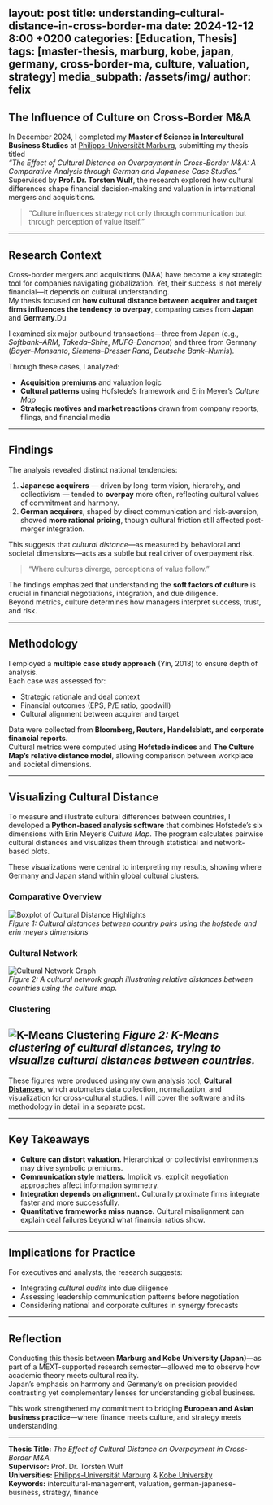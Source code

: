layout: post
title: understanding-cultural-distance-in-cross-border-ma
date: 2024-12-12 8:00 +0200
categories: [Education, Thesis]
tags: [master-thesis, marburg, kobe, japan, germany, cross-border-ma, culture, valuation, strategy]
media_subpath: /assets/img/
author: felix
---

## The Influence of Culture on Cross-Border M&A

In December 2024, I completed my **Master of Science in Intercultural Business Studies** at [Philipps-Universität Marburg](https://www.uni-marburg.de/en), submitting my thesis titled  
*“The Effect of Cultural Distance on Overpayment in Cross-Border M&A: A Comparative Analysis through German and Japanese Case Studies.”*  
Supervised by **Prof. Dr. Torsten Wulf**, the research explored how cultural differences shape financial decision-making and valuation in international mergers and acquisitions.

> “Culture influences strategy not only through communication but through perception of value itself.”

---

## Research Context

Cross-border mergers and acquisitions (M&A) have become a key strategic tool for companies navigating globalization. Yet, their success is not merely financial—it depends on cultural understanding.  
My thesis focused on **how cultural distance between acquirer and target firms influences the tendency to overpay**, comparing cases from **Japan** and **Germany**.Du

I examined six major outbound transactions—three from Japan (e.g., *Softbank–ARM*, *Takeda–Shire*, *MUFG–Danamon*) and three from Germany (*Bayer–Monsanto*, *Siemens–Dresser Rand*, *Deutsche Bank–Numis*).  

Through these cases, I analyzed:
- **Acquisition premiums** and valuation logic  
- **Cultural patterns** using Hofstede’s framework and Erin Meyer’s *Culture Map*  
- **Strategic motives and market reactions** drawn from company reports, filings, and financial media  

---

## Findings

The analysis revealed distinct national tendencies:

1. **Japanese acquirers** — driven by long-term vision, hierarchy, and collectivism — tended to **overpay** more often, reflecting cultural values of commitment and harmony.  
2. **German acquirers**, shaped by direct communication and risk-aversion, showed **more rational pricing**, though cultural friction still affected post-merger integration.

This suggests that *cultural distance*—as measured by behavioral and societal dimensions—acts as a subtle but real driver of overpayment risk.

> “Where cultures diverge, perceptions of value follow.”

The findings emphasized that understanding the **soft factors of culture** is crucial in financial negotiations, integration, and due diligence.  
Beyond metrics, culture determines how managers interpret success, trust, and risk.

---

## Methodology

I employed a **multiple case study approach** (Yin, 2018) to ensure depth of analysis.  
Each case was assessed for:
- Strategic rationale and deal context  
- Financial outcomes (EPS, P/E ratio, goodwill)  
- Cultural alignment between acquirer and target  

Data were collected from **Bloomberg, Reuters, Handelsblatt, and corporate financial reports**.  
Cultural metrics were computed using **Hofstede indices** and **The Culture Map’s relative distance model**, allowing comparison between workplace and societal dimensions.

---

## Visualizing Cultural Distance

To measure and illustrate cultural differences between countries, I developed a **Python-based analysis software** that combines Hofstede’s six dimensions with Erin Meyer’s *Culture Map*. The program calculates pairwise cultural distances and visualizes them through statistical and network-based plots.

These visualizations were central to interpreting my results, showing where Germany and Japan stand within global cultural clusters.

### Comparative Overview

![Boxplot of Cultural Distance Highlights](/img/marburg-master-thesis/both_frameworks-boxplot-with-highlights.png)  
_Figure 1: Cultural distances between country pairs using the hofstede and erin meyers dimensions_

### Cultural Network

![Cultural Network Graph](/img/marburg-master-thesis/culture_network.png)  
_Figure 2: A cultural network graph illustrating relative distances between countries using the culture map._

### Clustering
![K-Means Clustering](/img/marburg-master-thesis/hofstede-k-means-mds.png)
_Figure 2: K-Means clustering of cultural distances, trying to visualize cultural distances between countries._
---

These figures were produced using my own analysis tool, **[Cultural Distances](https://github.com/felsenuboot/Cultural_Distances)**, which automates data collection, normalization, and visualization for cross-cultural studies. I will cover the software and its methodology in detail in a separate post.

---

## Key Takeaways

- **Culture can distort valuation.** Hierarchical or collectivist environments may drive symbolic premiums.  
- **Communication style matters.** Implicit vs. explicit negotiation approaches affect information symmetry.  
- **Integration depends on alignment.** Culturally proximate firms integrate faster and more successfully.  
- **Quantitative frameworks miss nuance.** Cultural misalignment can explain deal failures beyond what financial ratios show.

---

## Implications for Practice

For executives and analysts, the research suggests:
- Integrating *cultural audits* into due diligence  
- Assessing leadership communication patterns before negotiation  
- Considering national and corporate cultures in synergy forecasts  

---

## Reflection

Conducting this thesis between **Marburg and Kobe University (Japan)**—as part of a MEXT-supported research semester—allowed me to observe how academic theory meets cultural reality.  
Japan’s emphasis on harmony and Germany’s on precision provided contrasting yet complementary lenses for understanding global business.

This work strengthened my commitment to bridging **European and Asian business practice**—where finance meets culture, and strategy meets understanding.

---

**Thesis Title:** *The Effect of Cultural Distance on Overpayment in Cross-Border M&A*  
**Supervisor:** Prof. Dr. Torsten Wulf  
**Universities:** [Philipps-Universität Marburg](https://www.uni-marburg.de/en) & [Kobe University](https://www.kobe-u.ac.jp/en/)  
**Keywords:** intercultural-management, valuation, german-japanese-business, strategy, finance
